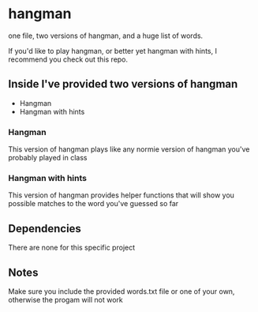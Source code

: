 # hangman
one file, two versions of hangman, and a huge list of words.

If you'd like to play hangman, or better yet hangman with hints, I recommend you check out this repo.

## Inside I've provided two versions of hangman
- Hangman
- Hangman with hints

### Hangman
This version of hangman plays like any normie version of hangman you've probably played in class

### Hangman with hints
This version of hangman provides helper functions that will show you possible matches to the word you've guessed so far

## Dependencies
There are none for this specific project

## Notes
Make sure you include the provided words.txt file or one of your own, otherwise the progam will not work
